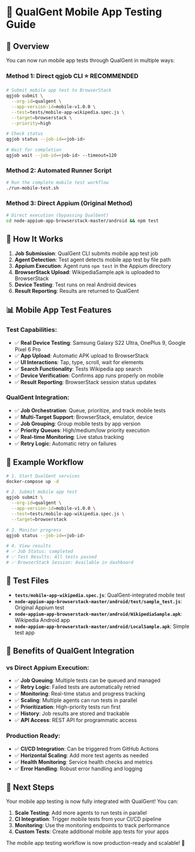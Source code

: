 # 📱 QualGent Mobile App Testing Guide

## 🎯 Overview

You can now run mobile app tests through QualGent in multiple ways:

### **Method 1: Direct qgjob CLI** ⭐ **RECOMMENDED**

```bash
# Submit mobile app test to BrowserStack
qgjob submit \
  --org-id=qualgent \
  --app-version-id=mobile-v1.0.0 \
  --test=tests/mobile-app-wikipedia.spec.js \
  --target=browserstack \
  --priority=high

# Check status
qgjob status --job-id=<job-id>

# Wait for completion
qgjob wait --job-id=<job-id> --timeout=120
```

### **Method 2: Automated Runner Script**

```bash
# Run the complete mobile test workflow
./run-mobile-test.sh
```

### **Method 3: Direct Appium (Original Method)**

```bash
# Direct execution (bypassing QualGent)
cd node-appium-app-browserstack-master/android && npm test
```

## 🔄 How It Works

1. **Job Submission**: QualGent CLI submits mobile app test job
2. **Agent Detection**: Test agent detects mobile app test by file path
3. **Appium Execution**: Agent runs `npm test` in the Appium directory
4. **BrowserStack Upload**: WikipediaSample.apk is uploaded to BrowserStack
5. **Device Testing**: Test runs on real Android devices
6. **Result Reporting**: Results are returned to QualGent

## 📊 Mobile App Test Features

### **Test Capabilities**:
- ✅ **Real Device Testing**: Samsung Galaxy S22 Ultra, OnePlus 9, Google Pixel 6 Pro
- ✅ **App Upload**: Automatic APK upload to BrowserStack
- ✅ **UI Interactions**: Tap, type, scroll, wait for elements
- ✅ **Search Functionality**: Tests Wikipedia app search
- ✅ **Device Verification**: Confirms app runs properly on mobile
- ✅ **Result Reporting**: BrowserStack session status updates

### **QualGent Integration**:
- ✅ **Job Orchestration**: Queue, prioritize, and track mobile tests
- ✅ **Multi-Target Support**: BrowserStack, emulator, device
- ✅ **Job Grouping**: Group mobile tests by app version
- ✅ **Priority Queues**: High/medium/low priority execution
- ✅ **Real-time Monitoring**: Live status tracking
- ✅ **Retry Logic**: Automatic retry on failures

## 🎯 Example Workflow

```bash
# 1. Start QualGent services
docker-compose up -d

# 2. Submit mobile app test
qgjob submit \
  --org-id=qualgent \
  --app-version-id=mobile-v1.0.0 \
  --test=tests/mobile-app-wikipedia.spec.js \
  --target=browserstack

# 3. Monitor progress
qgjob status --job-id=<job-id>

# 4. View results
# ✅ Job Status: completed
# ✅ Test Results: All tests passed
# ✅ BrowserStack Session: Available in dashboard
```

## 📱 Test Files

- **`tests/mobile-app-wikipedia.spec.js`**: QualGent-integrated mobile test
- **`node-appium-app-browserstack-master/android/test/sample_test.js`**: Original Appium test
- **`node-appium-app-browserstack-master/android/WikipediaSample.apk`**: Wikipedia Android app
- **`node-appium-app-browserstack-master/android/LocalSample.apk`**: Simple test app

## 🚀 Benefits of QualGent Integration

### **vs Direct Appium Execution**:
- ✅ **Job Queuing**: Multiple tests can be queued and managed
- ✅ **Retry Logic**: Failed tests are automatically retried
- ✅ **Monitoring**: Real-time status and progress tracking
- ✅ **Scaling**: Multiple agents can run tests in parallel
- ✅ **Prioritization**: High-priority tests run first
- ✅ **History**: Job results are stored and trackable
- ✅ **API Access**: REST API for programmatic access

### **Production Ready**:
- ✅ **CI/CD Integration**: Can be triggered from GitHub Actions
- ✅ **Horizontal Scaling**: Add more test agents as needed
- ✅ **Health Monitoring**: Service health checks and metrics
- ✅ **Error Handling**: Robust error handling and logging

## 🎯 Next Steps

Your mobile app testing is now fully integrated with QualGent! You can:

1. **Scale Testing**: Add more agents to run tests in parallel
2. **CI Integration**: Trigger mobile tests from your CI/CD pipeline
3. **Monitoring**: Use the monitoring endpoints to track performance
4. **Custom Tests**: Create additional mobile app tests for your apps

The mobile app testing workflow is now production-ready and scalable! 🚀
